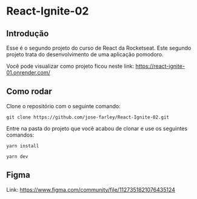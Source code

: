 # React-Ignite-02

## Introdução
Esse é o segundo projeto do curso de React da Rocketseat. Este segundo projeto trata do desenvolvimento de uma aplicação
pomodoro.

Você pode visualizar como projeto ficou neste link: https://react-ignite-01.onrender.com/

## Como rodar

Clone o repositório com o seguinte comando:
```
git clone https://github.com/jose-farley/React-Ignite-02.git
```
Entre na pasta do projeto que você acabou de clonar e use os seguintes comandos:
```
yarn install
```
```
yarn dev
```
## Figma
Link: https://www.figma.com/community/file/1127351821076435124
